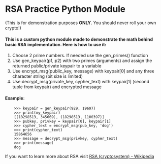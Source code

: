 # RSA Practice Python Module
(This is for demonstration purposes **ONLY**. You should never roll your own crypto!)
#### This is a custom python module made to demonstrate the math behind basic RSA implementation. Here is how to use it:
1. Choose 2 prime numbers. If needed use the gen_primes() function
2. Use gen_keypair(p1, p2) with two primes (arguments) and assign the returned public/private keypair to a variable
3. Use encrypt_msg(public_key, message) with keypair[0] and any three character string (bit size is limited)
4. Use decrypt_msg(private_key, cypher_text) with keypair[1] (second tuple from keypair) and encrypted message

#### Example:
```
    >>> keypair = gen_keypair(929, 19697)
    >>> print(my_keypair)
    [(18298513, 345669), (18298513, 1100397)]
    >>> pubkey, privkey = keypair[0], keypair[1]
    >>> cypher_text = encrypt_msg(pub_key, 'dog')
    >>> print(cypher_text)
    15864656
    >>> message = decrypt_msg(privkey, cypher_text)
    >>> print(message)
    dog
```
If you want to learn more about RSA visit [RSA (cryptosystem) - Wikipedia](https://en.wikipedia.org/wiki/RSA_(cryptosystem))
